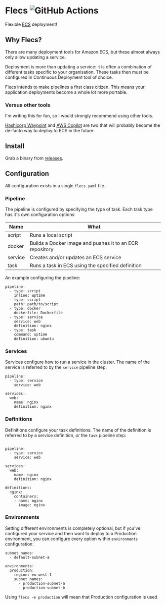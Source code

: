 # Flecs ![GitHub Actions](https://github.com/surminus/flecs/workflows/CI/badge.svg)

Flexible [ECS](https://aws.amazon.com/ecs/) deployment!

## Why Flecs?

There are many deployment tools for Amazon ECS, but these almost always only
allow updating a service.

Deployment is more than updating a service: it is often a combination of
different tasks specific to your organisation. These tasks then must be
configured in Continuous Deployment tool of choice.

Flecs intends to make pipelines a first class citizen. This means your
application deployments become a whole lot more portable.

### Versus other tools

I'm writing this for fun, so I would strongly recommend using other tools.

[Hashicorp Waypoint](https://github.com/hashicorp/waypoint) and [AWS
Copilot](https://aws.amazon.com/containers/copilot/) are two that will probably
become the de-facto way to deploy to ECS in the future.

## Install

Grab a binary from [releases](https://github.com/surminus/flecs/releases).

## Configuration

All configuration exists in a single `flecs.yaml` file.

### Pipeline

The pipeline is configured by specifying the type of task. Each task
type has it's own configuration options:

| Name | What |
|------|------|
| script | Runs a local script |
| docker | Builds a Docker image and pushes it to an ECR repository |
| service | Creates and/or updates an ECS service |
| task | Runs a task in ECS using the specified definition |

An example configuring the pipeline:

```
pipeline:
  - type: script
    inline: uptime
  - type: script
    path: path/to/script
  - type: docker
    dockerfile: Dockerfile
  - type: service
    service: web
    definition: nginx
  - type: task
    command: uptime
    definition: ubuntu
```

### Services

Services configure how to run a service in the cluster. The name of the service
is referred to by the `service` pipeline step:

```
pipeline:
  - type: service
    service: web

services:
  web:
    name: nginx
    definition: nginx
```

### Definitions

Definitions configure your task definitions. The name of the definition is
referred to by a service definition, or the `task` pipeline step:

```

pipeline:
  - type: service
    service: web

services:
  web:
    name: nginx
    definition: nginx

definitions:
  nginx:
    containers:
    - name: nginx
      image: nginx
```

### Environments

Setting different environments is completely optional, but if you've
configured your service and then want to deploy to a Production environment,
you can configure every option within `environments` configuration:

```
subnet_names:
  - default-subnet-a

environments:
  production:
    region: eu-west-1
    subnet_names:
      - production-subnet-a
      - production-subnet-b
```

Using `flecs -e production` will mean that Production configuration is used.
